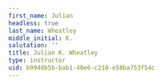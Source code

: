 ```yaml
---
first_name: Julian
headless: true
last_name: Wheatley
middle_initial: K.
salutation: ''
title: Julian K. Wheatley
type: instructor
uid: b9948b5b-bab1-40e6-c210-e58ba753f54c
---
```

